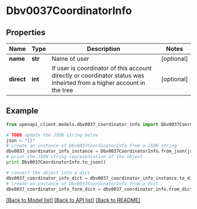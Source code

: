 # Dbv0037CoordinatorInfo


## Properties
Name | Type | Description | Notes
------------ | ------------- | ------------- | -------------
**name** | **str** | Name of user | [optional] 
**direct** | **int** | If user is coordinator of this account directly or coordinator status was inheirted from a higher account in the tree | [optional] 

## Example

```python
from openapi_client.models.dbv0037_coordinator_info import Dbv0037CoordinatorInfo

# TODO update the JSON string below
json = "{}"
# create an instance of Dbv0037CoordinatorInfo from a JSON string
dbv0037_coordinator_info_instance = Dbv0037CoordinatorInfo.from_json(json)
# print the JSON string representation of the object
print Dbv0037CoordinatorInfo.to_json()

# convert the object into a dict
dbv0037_coordinator_info_dict = dbv0037_coordinator_info_instance.to_dict()
# create an instance of Dbv0037CoordinatorInfo from a dict
dbv0037_coordinator_info_form_dict = dbv0037_coordinator_info.from_dict(dbv0037_coordinator_info_dict)
```
[[Back to Model list]](../README.md#documentation-for-models) [[Back to API list]](../README.md#documentation-for-api-endpoints) [[Back to README]](../README.md)


